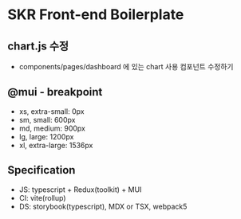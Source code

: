 # SKR Front-end Boilerplate

## chart.js 수정

-   components/pages/dashboard 에 있는 chart 사용 컴포넌트 수정하기

## @mui - breakpoint

-   xs, extra-small: 0px
-   sm, small: 600px
-   md, medium: 900px
-   lg, large: 1200px
-   xl, extra-large: 1536px

## Specification

-   JS: typescript + Redux(toolkit) + MUI
-   CI: vite(rollup)
-   DS: storybook(typescript), MDX or TSX, webpack5
